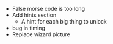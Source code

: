 - False morse code is too long
- Add hints section
    - A hint for each big thing to unlock
- bug in timing
- Replace wizard picture